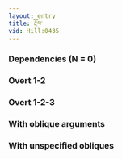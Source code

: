 ```yaml
---
layout: entry
title: རྔོབ་
vid: Hill:0435
---
```

### Dependencies (N = 0)


### Overt 1-2


### Overt 1-2-3


### With oblique arguments


### With unspecified obliques
